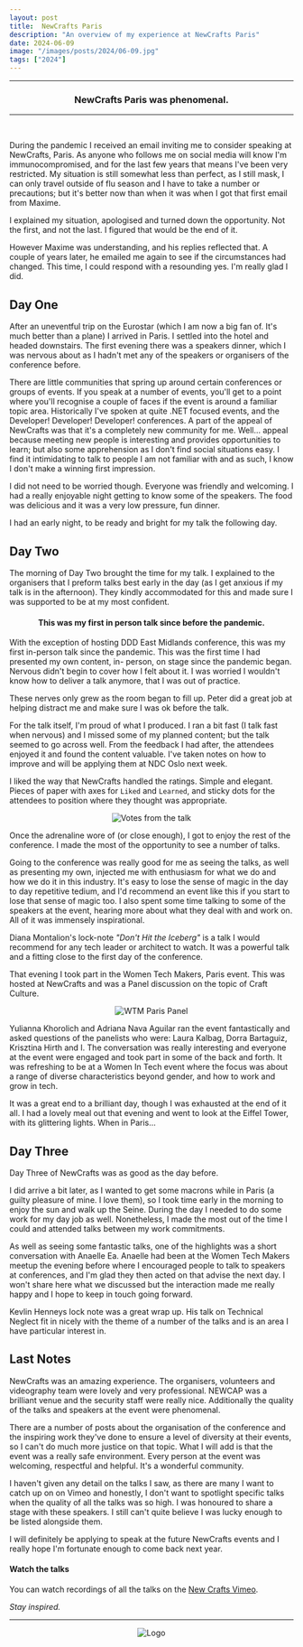 ```yaml
---
layout: post
title:  NewCrafts Paris
description: "An overview of my experience at NewCrafts Paris"
date: 2024-06-09
image: "/images/posts/2024/06-09.jpg"
tags: ["2024"]
---
```


---

<center>
<h3> NewCrafts Paris was phenomenal. </h3>
</center>

---

<br/>

During the pandemic I received an email inviting me to consider speaking at NewCrafts, Paris. As anyone who follows me on social media will know I'm immunocompromised, and for the last few years that means I've been very restricted. My situation is still somewhat less than perfect, as I still mask, I can only travel outside of flu season and I have to take a number or precautions; but it's better now than when it was when I got that first email from Maxime.

I explained my situation, apologised and turned down the opportunity. Not the first, and not the last. I figured that would be the end of it.

However Maxime was understanding, and his replies reflected that. A couple of years later, he emailed me again to see if the circumstances had changed. This time, I could respond with a resounding yes. I'm really glad I did.

## Day One

After an uneventful trip on the Eurostar (which I am now a big fan of. It's much better than a plane) I arrived in Paris. I settled into the hotel and headed downstairs. The first evening there was a speakers dinner, which I was nervous about as I hadn't met any of the speakers or organisers of the conference before. 

There are little communities that spring up around certain conferences or groups of events. If you speak at a number of events, you'll get to a point where you'll recognise a couple of faces if the event is around a familiar topic area. Historically I've spoken at quite .NET focused events, and the Developer! Developer! Developer! conferences. A part of the appeal of NewCrafts was that it's a completely new community for me. Well... appeal because meeting new people is interesting and provides opportunities to learn; but also some apprehension as I don't find social situations easy. I find it intimidating to talk to people I am not familiar with and as such, I know I don't make a winning first impression.

I did not need to be worried though. Everyone was friendly and welcoming. I had a really enjoyable night getting to know some of the speakers. The food was delicious and it was a very low pressure, fun dinner.

I had an early night, to be ready and bright for my talk the following day.

## Day Two

The morning of Day Two brought the time for my talk. I explained to the organisers that I preform talks best early in the day (as I get anxious if my talk is in the afternoon). They kindly accommodated for this and made sure I was supported to be at my most confident.

<center>
<h4> This was my first in person talk since before the pandemic. </h4>
</center>

With the exception of hosting DDD East Midlands conference, this was my first in-person talk since the pandemic. This was the first time I had presented my own content, in- person, on stage since the pandemic began. Nervous didn't begin to cover how I felt about it. I was worried I wouldn't know how to deliver a talk anymore, that I was out of practice.

These nerves only grew as the room began to fill up. Peter did a great job at helping distract me and make sure I was ok before the talk. 

For the talk itself, I'm proud of what I produced. I ran a bit fast (I talk fast when nervous) and I missed some of my planned content; but the talk seemed to go across well. From the feedback I had after, the attendees enjoyed it and found the content valuable. I've taken notes on how to improve and will be applying them at NDC Oslo next week.

I liked the way that NewCrafts handled the ratings. Simple and elegant. Pieces of paper with axes for `Liked` and `Learned`, and sticky dots for the attendees to position where they thought was appropriate. 

<div style="text-align:center; width:80%; margin-left: 10%;" markdown="1">
<img src="{{site.baseurl}}/images/posts/2024/06-09/vote.jpg" alt="Votes from the talk">
</div>

Once the adrenaline wore of (or close enough), I got to enjoy the rest of the conference. I made the most of the opportunity to see a number of talks. 

Going to the conference was really good for me as seeing the talks, as well as presenting my own, injected me with enthusiasm for what we do and how we do it in this industry. It's easy to lose the sense of magic in the day to day repetitive tedium, and I'd recommend an event like this if you start to lose that sense of magic too. I also spent some time talking to some of the speakers at the event, hearing more about what they deal with and work on. All of it was immensely inspirational.

Diana Montalion's lock-note _"Don't Hit the Iceberg"_ is a talk I would recommend for any tech leader or architect to watch. It was a powerful talk and a fitting close to the first day of the conference. 

That evening I took part in the Women Tech Makers, Paris event. This was hosted at NewCrafts and was a Panel discussion on the topic of Craft Culture.

<div style="text-align:center; width:80%; margin-left: 10%;" markdown="1">
<img src="{{site.baseurl}}/images/posts/2024/06-09/wtm.jpg" alt="WTM Paris Panel">
</div>

Yulianna Khorolich and Adriana Nava Aguilar ran the event fantastically and asked questions of the panelists who were: Laura Kalbag, Dorra Bartaguiz, Krisztina Hirth and I. The conversation was really interesting and everyone at the event were engaged and took part in some of the back and forth. It was refreshing to be at a Women In Tech event where the focus was about a range of diverse characteristics beyond gender, and how to work and grow in tech. 

It was a great end to a brilliant day, though I was exhausted at the end of it all. I had a lovely meal out that evening and went to look at the Eiffel Tower, with its glittering lights. When in Paris...

## Day Three

Day Three of NewCrafts was as good as the day before. 

I did arrive a bit later, as I wanted to get some macrons while in Paris (a guilty pleasure of mine. I love them), so I took time early in the morning to enjoy the sun and walk up the Seine. During the day I needed to do some work for my day job as well. Nonetheless, I made the most out of the time I could and attended talks between my work commitments. 

As well as seeing some fantastic talks, one of the highlights was a short conversation with Anaelle Ea. Anaelle had been at the Women Tech Makers meetup the evening before where I encouraged people to talk to speakers at conferences, and I'm glad they then acted on that advise the next day. I won't share here what we discussed but the interaction made me really happy and I hope to keep in touch going forward.

Kevlin Henneys lock note was a great wrap up. His talk on Technical Neglect fit in nicely with the theme of a number of the talks and is an area I have particular interest in. 

## Last Notes

NewCrafts was an amazing experience. The organisers, volunteers and videography team were lovely and very professional. NEWCAP was a brilliant venue and the security staff were really nice. Additionally the quality of the talks and speakers at the event were phenomenal. 

There are a number of posts about the organisation of the conference and the inspiring work they've done to ensure a level of diversity at their events, so I can't do much more justice on that topic. What I will add is that the event was a really safe environment. Every person at the event was welcoming, respectful and helpful. It's a wonderful community. 

I haven't given any detail on the talks I saw, as there are many I want to catch up on on Vimeo and honestly, I don't want to spotlight specific talks when the quality of all the talks was so high. I was honoured to share a stage with these speakers. I still can't quite believe I was lucky enough to be listed alongside them.

I will definitely be applying to speak at the future NewCrafts events and I really hope I'm fortunate enough to come back next year.

#### Watch the talks

You can watch recordings of all the talks on the [New Crafts Vimeo](https://vimeopro.com/newcrafts/newcrafts).

_Stay inspired._

---

<div style="text-align:center" markdown="1">
<img src="{{site.baseurl}}/images/logo.png" alt="Logo">
</div>
